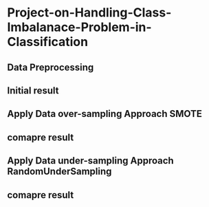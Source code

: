 # Project-on-Handling-Class-Imbalanace-Problem-in-Classification

## Data Preprocessing

## Initial result

## Apply Data over-sampling Approach SMOTE 

## comapre result

## Apply Data under-sampling Approach RandomUnderSampling 

## comapre result
